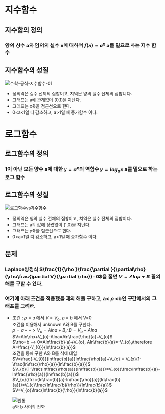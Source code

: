 # 지수함수
## 지수함의 정의  
 ### 양의 상수 a와 임의의 실수 x에 대하여 $f(x) =a^{x}$ a를 밑으로 하는 지수 함수  
## 지수함수의 성질  
![수학-공식-지수함수-01](https://github.com/DooHub/Electromagnetic_Math/assets/99073912/5fe50e04-3081-460f-97d2-e63cacde480a)
  + 정의역은 실수 전체의 집합이고, 치역은 양의 실수 전체의 집합니다.
  + 그래프는 a에 관계없이 (0,1)을 지난다.
  + 그래프는 x축을 점근선으로 한다.
  + 0<a<1일 때 감소하고, a>1일 때 증가함수 이다.
# 로그함수  
## 로그함수의 정의  
 ### 1이 아닌 모든 양수 a에 대한 $y=a^{x}$의 역함수 $y=log_{a}x$ a를 밑으로 하는 로그 함수
## 로그함수의 성질  
![로그함수vs지수함수](https://github.com/DooHub/Electromagnetic_Math/assets/99073912/98177a0a-3f1e-43e3-8ae2-cf35e4227197)
 + 정의역은 양의 실수 전체의 집합이고, 치역은 실수 전체의 집합이다.
 + 그래프는 a의 값에 상괎없이 (1,0)을 지닌다.
 + 그래프는 y축을 점근선으로 한다.
 + 0<a<1일 때 감소하고, a>1일 때 증가함수 이다.

## 문제  
### Laplace방정식 $\frac{1}{\rho }\frac{\partial }{\partial\rho}(\rho\frac{\partial V}{\partial \rho})=0$을 풀면 $V=Aln\rho+B$ 꼴의 해를 구할 수 있다.  
### 여기에 아래 조건을 적용했을 때의 해들 구하고, a< $\rho$ <b인 구간에서의 그래프를 그려라.   
 + 조건 : $\rho =a$ 에서 $V=V_{o}$, $\rho =b$ 에서  V=0  
   조건을 이용해서 unknown A와 B를 구한다.  
   $\rho=a --> V_{o}=Alna+B,   \therefore B=V_{o}-Alna$  
   $V=Aln\rho+V_{o}-Alna=Aln\frac{\rho}{a}+V_{o}$  
   $\rho=b --> 0=Aln\frac{b}{a}+V_{o}, Aln\frac{b}{a}=-V_{o},\therefore A=\frac{-V_{0}}{ln\frac{b}{a}}$  
   조건을 통해 구한 A와 B를 식에 대입   
   $V=\frac{-V_{0}}{ln\frac{b}{a}}ln\frac{\rho}{a}+V_{o} = V_{o}(1-\frac{ln\frac{\rho}{a}}{ln\frac{b}{a}})$  
   $V_{o}(1-\frac{ln\frac{\rho}{a}}{ln\frac{b}{a}})=V_{o}(\frac{ln\frac{b}{a}-ln\frac{\rho}{a}}{ln\frac{b}{a}})$  
   $V_{o}(\frac{ln\frac{b}{a}-ln\frac{\rho}{a}}{ln\frac{b}{a}})=V_{o}\frac{ln\frac{b}{\rho}}{ln\frac{b}{a}}$  
   $V=V_{o}\frac{ln\frac{b}{\rho}}{ln\frac{b}{a}}$

   ![원통](https://github.com/DooHub/Electromagnetic_Math/assets/99073912/d02fdf7c-e4fe-4d48-8019-d3d1aabc7b35)   
   a와 b 사이의 전화
   
   

